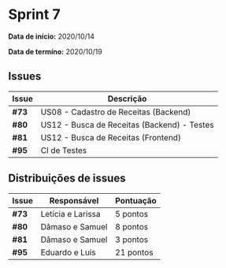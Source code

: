 # Sprint 7

**Data de início:** 2020/10/14

**Data de termíno:** 2020/10/19

## Issues

|Issue|Descrição|
|-----|---------|
|**#73**|US08 - Cadastro de Receitas (Backend)|
|**#80**|US12 - Busca de Receitas (Backend) - Testes|
|**#81**|US12 - Busca de Receitas (Frontend)|
|**#95**|CI de Testes|

## Distribuições de issues

|Issue|Responsável|Pontuação|
|-----|---------|-----------|
|**#73**|Letícia e Larissa|5 pontos|
|**#80**|Dâmaso e Samuel|8 pontos|
|**#81**|Dâmaso e Samuel|3 pontos|
|**#95**|Eduardo e Luís|21 pontos|
